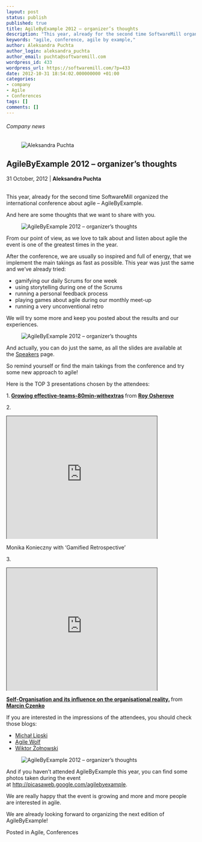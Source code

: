 ```yaml
---
layout: post
status: publish
published: true
title: AgileByExample 2012 – organizer’s thoughts
description: "This year, already for the second time SoftwareMill organized the international conference about agile – AgileByExample."
keywords: "agile, conference, agile by example,"
author: Aleksandra Puchta
author_login: aleksandra_puchta
author_email: puchta@softwaremill.com
wordpress_id: 433
wordpress_url: https://softwaremill.com/?p=433
date: 2012-10-31 18:54:02.000000000 +01:00
categories:
- company
- Agile
- Conferences
tags: []
comments: []
---
```


<h6>Company news</h6>
<div class="post-header clearfix">
<figure><div class="image"><img src="https://softwaremill.com/wp-content/uploads/2013/04/puchta.jpg" alt="Aleksandra Puchta"></div></figure><div class="title">
<h2 class="font-dark-blue font-normal">AgileByExample 2012 – organizer’s thoughts</h2>31 October, 2012 | <b>Aleksandra Puchta</b><br><br>
</div>
</div>
<div class="post-rows">
<div class="text">
<p>This year, already for the second time SoftwareMill organized the international conference about agile – AgileByExample.</p>
<p>And here are some thoughts that we want to share with you.</p>
</div>
<figure><img src="https://softwaremill.com/wp-content/uploads/2013/10/DSC_6440-2.jpg" alt="AgileByExample 2012 – organizer’s thoughts"></figure><div class="text">
<p>From our point of view, as we love to talk about and listen about agile the event is one of the greatest times in the year.</p>
<p>After the conference, we are usually so inspired and full of energy, that we implement the main takings as fast as possible. This year was just the same and we’ve already tried:</p>
<ul>
<li>gamifying our daily Scrums for one week</li>
<li>using storytelling during one of the Scrums</li>
<li>running a personal feedback process</li>
<li>playing games about agile during our monthly meet-up</li>
<li>running a very unconventional retro</li>
</ul>
<p>We will try some more and keep you posted about the results and our experiences.</p>
</div>
<figure><img src="https://softwaremill.com/wp-content/uploads/2013/10/DSC_6562.jpg" alt="AgileByExample 2012 – organizer’s thoughts"></figure><div class="text">
<p>And actually, you can do just the same, as all the slides are available at the <a href="http://2012.agilebyexample.com/speakers/">Speakers</a> page.</p>
<p>So remind yourself or find the main takings from the conference and try some new approach to agile!</p>
<p>Here is the TOP 3 presentations chosen by the attendees:</p>
<p>1.<strong> <a title="Growing effective-teams-80min-withextras" href="http://www.slideshare.net/royosherove/growing-effectiveteams80minwithextras" target="_blank">Growing effective-teams-80min-withextras</a> </strong> from <strong><a href="http://www.slideshare.net/royosherove" target="_blank">Roy Osherove</a></strong></p>
<p>2.</p>
<p><iframe style="border: 1px solid #333333; border-bottom-style: none;" src="http://portal.sliderocket.com:80/app/fullplayer.aspx?id=506CA23B-630C-7559-6B91-F2BF7AFA6C0E" height="326" width="400" frameborder="1" scrolling="no"></iframe></p>
<p>Monika Konieczny with ‘Gamified Retrospective’</p>
<p>3.</p>
<p><iframe style="border: 1px solid #333333; border-bottom-style: none;" src="http://portal.sliderocket.com:80/app/fullplayer.aspx?id=506CA23B-630C-7559-6B91-F2BF7AFA6C0E" height="326" width="400" frameborder="1" scrolling="no"></iframe></p>
<div>
<strong> <a title="Self-Organisation and its influence on the organisational reality." href="http://www.slideshare.net/MarcinCzenko/selforganisation-and-its-influence-on-the-organisational-reality" target="_blank">Self-Organisation and its influence on the organisational reality.</a> </strong> from <strong><a href="http://www.slideshare.net/MarcinCzenko" target="_blank">Marcin Czenko</a></strong>
</div>
<p>If you are interested in the impressions of the attendees, you should check those blogs:</p>
<ul>
<li><a href="http://devyard.wordpress.com/2012/10/08/some-thoughts-after-agile-by-example-2012/">Michał Lipski</a></li>
<li><a href="http://agilewolf.pl/2012/10/09/agile-by-example-2012/">Agile Wolf</a></li>
<li><a href="http://blog.testowka.pl/2012/10/10/agileowe-pranie-mozgow/">Wiktor Żołnowski</a></li>
</ul>
</div>
<figure><img src="https://softwaremill.com/wp-content/uploads/2013/10/DSC_6763.jpg" alt="AgileByExample 2012 – organizer’s thoughts"></figure><div class="text">
<p>And if you haven’t attended AgileByExample this year, you can find some photos taken during the event at <a href="http://picasaweb.google.com/agilebyexample">http://picasaweb.google.com/agilebyexample</a>.</p>
<p>We are really happy that the event is growing and more and more people are interested in agile.</p>
<p>We are already looking forward to organizing the next edition of AgileByExample!</p>
</div>
</div>
<div class="post-footer">Posted in Agile, Conferences</div>
